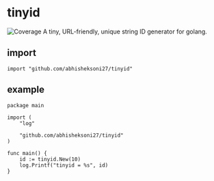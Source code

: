 # tinyid
![Coverage](https://img.shields.io/badge/Coverage-100.0%25-brightgreen)
A tiny, URL-friendly, unique string ID generator for golang.

## import
```golang
import "github.com/abhisheksoni27/tinyid"
```

## example

```golang
package main

import (
	"log"

	"github.com/abhisheksoni27/tinyid"
)

func main() {
	id := tinyid.New(10)
	log.Printf("tinyid = %s", id)
}
```